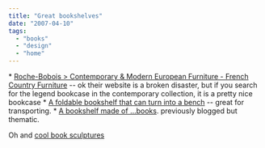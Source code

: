 ```yaml
---
title: "Great bookshelves"
date: "2007-04-10"
tags: 
  - "books"
  - "design"
  - "home"
---
```


\* [Roche-Bobois > Contemporary & Modern European Furniture - French Country Furniture](http://www.roche-bobois.com/home3.php?langue=en&pays=us "Roche-Bobois > Contemporary & Modern European Furniture - French Country Furniture") -- ok their website is a broken disaster, but if you search for the legend bookcase in the contemporary collection, it is a pretty nice bookcase \* [A foldable bookshelf that can turn into a bench](http://www.coolest-gadgets.com/20070410/a-foldable-book-shelf-that-can-turn-into-a-bench/) -- great for transporting. \* [A bookshelf made of ...books](http://www.makezine.com/blog/archive/2007/03/a_bookshelf_made_of_encyc.html?CMP=OTC-0D6B48984890). previously blogged but thematic.

Oh and [cool book sculptures](http://www.makezine.com/blog/archive/2007/03/book_sculptures_1.html?CMP=OTC-0D6B48984890)
